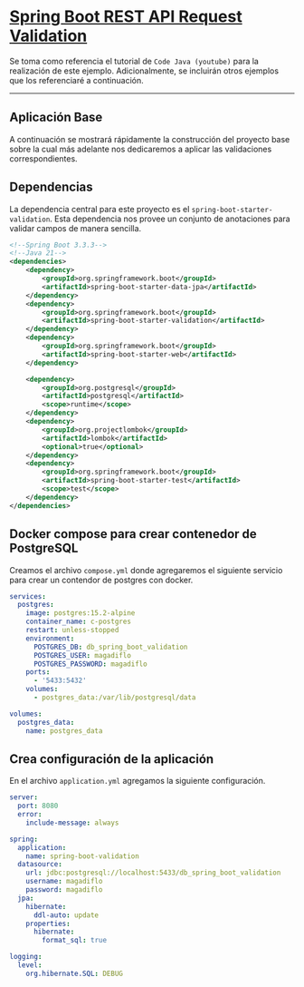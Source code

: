 # [Spring Boot REST API Request Validation](https://www.youtube.com/watch?v=eX8Wr5MeEnw)

Se toma como referencia el tutorial de `Code Java (youtube)` para la realización de este ejemplo. Adicionalmente, se
incluirán otros ejemplos que los referenciaré a continuación.

---

## Aplicación Base

A continuación se mostrará rápidamente la construcción del proyecto base sobre la cual más adelante nos dedicaremos a
aplicar las validaciones correspondientes.

## Dependencias

La dependencia central para este proyecto es el `spring-boot-starter-validation`. Esta dependencia nos provee un
conjunto de anotaciones para validar campos de manera sencilla.

````xml
<!--Spring Boot 3.3.3-->
<!--Java 21-->
<dependencies>
    <dependency>
        <groupId>org.springframework.boot</groupId>
        <artifactId>spring-boot-starter-data-jpa</artifactId>
    </dependency>
    <dependency>
        <groupId>org.springframework.boot</groupId>
        <artifactId>spring-boot-starter-validation</artifactId>
    </dependency>
    <dependency>
        <groupId>org.springframework.boot</groupId>
        <artifactId>spring-boot-starter-web</artifactId>
    </dependency>

    <dependency>
        <groupId>org.postgresql</groupId>
        <artifactId>postgresql</artifactId>
        <scope>runtime</scope>
    </dependency>
    <dependency>
        <groupId>org.projectlombok</groupId>
        <artifactId>lombok</artifactId>
        <optional>true</optional>
    </dependency>
    <dependency>
        <groupId>org.springframework.boot</groupId>
        <artifactId>spring-boot-starter-test</artifactId>
        <scope>test</scope>
    </dependency>
</dependencies>
````

## Docker compose para crear contenedor de PostgreSQL

Creamos el archivo `compose.yml` donde agregaremos el siguiente servicio para crear un contendor de postgres con docker.

````yml
services:
  postgres:
    image: postgres:15.2-alpine
    container_name: c-postgres
    restart: unless-stopped
    environment:
      POSTGRES_DB: db_spring_boot_validation
      POSTGRES_USER: magadiflo
      POSTGRES_PASSWORD: magadiflo
    ports:
      - '5433:5432'
    volumes:
      - postgres_data:/var/lib/postgresql/data

volumes:
  postgres_data:
    name: postgres_data
````

## Crea configuración de la aplicación

En el archivo `application.yml` agregamos la siguiente configuración.

````yml
server:
  port: 8080
  error:
    include-message: always

spring:
  application:
    name: spring-boot-validation
  datasource:
    url: jdbc:postgresql://localhost:5433/db_spring_boot_validation
    username: magadiflo
    password: magadiflo
  jpa:
    hibernate:
      ddl-auto: update
    properties:
      hibernate:
        format_sql: true

logging:
  level:
    org.hibernate.SQL: DEBUG
````
